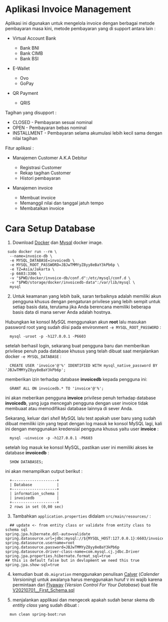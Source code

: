 # Aplikasi Invoice Management #

Aplikasi ini digunakan untuk mengelola invoice dengan berbagai metode pembayaran masa kini, metode pembayaran yang di
support antara lain :

* Virtual Account Bank
    * Bank BNI
    * Bank CIMB
    * Bank BSI


* E-Wallet
    * Ovo
    * GoPay


* QR Payment
    * QRIS

Tagihan yang disupport :

* CLOSED - Pembayaran sesuai nominal
* OPEN - Pembayaran bebas nominal
* INSTALLMENT - Pembayaran selama akumulasi lebih kecil sama dengan nilai tagihan

Fitur aplikasi :

* Manajemen Customer A.K.A Debitur
    * Registrasi Customer
    * Rekap tagihan Customer
    * Histori pembayaran


* Manajemen invoice
    * Membuat invoice
    * Memanggil nilai dan tanggal jatuh tempo
    * Membatalkan invoice

# Cara Setup Database #

1. Download [Docker](https://hub.docker.com)
   dan [Mysql](https://dev.mysql.com/doc/refman/8.0/en/docker-mysql-getting-started.html) docker image.

  ```shell
   sudo docker run --rm \
    --name=invoice-db \
    -e MYSQL_DATABASE=invoicedb \
    -e MYSQL_ROOT_PASSWORD=JBJwTMMYyZ8yy8eBaY3kPb6p \
    -e TZ=Asia/Jakarta \
    -p 6603:3306 \
    -v "$PWD/docker/invoice-db/conf.d":/etc/mysql/conf.d \
    -v "$PWD/storage/docker/invoicedb-data":/var/lib/mysql \
    mysql
  ```

2. Untuk keamanan yang lebih baik, saran terbaiknya adalah memiliki akun pengguna khusus dengan pengaturan privilese
   yang lebih sempit untuk setiap basis data, terutama jika Anda berencana memiliki beberapa basis data di mana server
   Anda adalah hostnya.

Hubungkan ke konsol *MySQL* menggunakan akun **root** lalu masukan password root yang sudah diisi pada
environment `-e MYSQL_ROOT_PASSWORD` :

  ```shell
    mysql -uroot -p -h127.0.0.1 -P6603 
  ```

setelah berhasil login, sekarang buat pengguna baru dan memberikan privilese penuh pada database khusus yang telah
dibuat saat menjalankan docker `-e MYSQL_DATABASE` :

  ```mysql
    CREATE USER 'invoice'@'%' IDENTIFIED WITH mysql_native_password BY 'JBJwTMMYyZ8yy8eBaY3kPb6p';
  ```

memberikan izin terhadap database **invoicedb** kepada pengguna ini:

  ```mysql
    GRANT ALL ON invoicedb.* TO 'invoice'@'%';
  ```

ini akan meberikan pengguna **invoice** privilese penuh terhadap database **invoicedb**, yang juga mencegah pengguna
dengan user invoice tidak membuaat atau memodifikasi database lainnya di sever Anda.

Sekarang, keluar dari *shell MySQL* lalu test apakah user baru yang sudah dibuat memiliki izin yang tepat dengan log
masuk ke konsol MySQL lagi, kali ini dengan menggunakan kredensial pengguna khusus yaitu user **invoice** :

  ```shell
    mysql -uinvoice -p -h127.0.0.1 -P6603 
  ```

setelah log masuk ke konsol MySQL, pastikan user ini memiliki akses ke database **invoicedb** :

  ```mysql
    SHOW DATABASES; 
  ```

ini akan menampilkan output berikut :

  ```shell
    +--------------------+
    | Database           |
    +--------------------+
    | information_schema |
    | invoicedb          |
    +--------------------+
    2 rows in set (0,00 sec) 
  ```

3. Tambahkan `application.properties` didalam `src/main/resources/` :

  ```properties
    ## update <- from entity class or validate from entity class to schema sql
spring.jpa.hibernate.ddl-auto=validate
spring.datasource.url=jdbc:mysql://${MYSQL_HOST:127.0.0.1}:6603/invoicedb
spring.datasource.username=root
spring.datasource.password=JBJwTMMYyZ8yy8eBaY3kPb6p
spring.datasource.driver-class-name=com.mysql.cj.jdbc.Driver
spring.jpa.properties.hibernate.format_sql=true
## this is default false but in devlopment we need this true
spring.jpa.show-sql=true
  ```

4. kemudian buat `db.migration` menggunakan penulisan [Calver](https://calver.org/) (*Calender Versioning*) untuk
   awalanya harus menggunakan huruf `V` ini wajib karena permintaan dari [Flyaway](https://flywaydb.org/) (*Version
   Control For Your Database*) buat
   file [V20210701__First_Schema.sql](https://github.com/yeahbutstill/invoice-magement/blob/main/src/main/resources/db/migration/V20210701__First_Schema.sql)


5. menjalankan applikasi dan mengecek apakah sudah benar skema db *entitiy* *class* yang sudah dibuat :

```shell
  mvn clean spring-boot:run
```